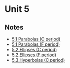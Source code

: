 # Unit 5

## Notes

- <a href="../notes/PCHA_5.1_Parabolas_C.pdf">5.1 Parabolas (C period)</a>
- <a href="../notes/PCHA_5.1_Parabolas_F.pdf">5.1 Parabolas (F period)</a>
- <a href="../notes/PCHA_5.2_Ellipses_C.pdf">5.2 Ellipses (C period)</a>
- <a href="../notes/PCHA_5.2_Ellipses_F.pdf">5.2 Ellipses (F period)</a>
- <a href="../notes/PCHA_5.3_Hyperbolas_C.pdf">5.3 Hyperbolas (C period)</a>

